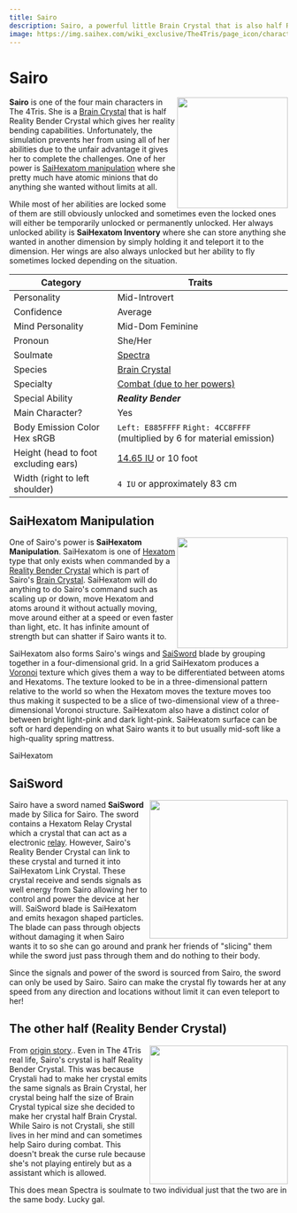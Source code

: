 ```yaml
---
title: Sairo
description: Sairo, a powerful little Brain Crystal that is also half Reality Bender Crystal. She is one of the four main characters.
image: https://img.saihex.com/wiki_exclusive/The4Tris/page_icon/characters/sairo/sairo.png?downscale=fm
---
```

# Sairo
<img align="right" width="200" src="https://img.saihex.com/wiki_exclusive/The4Tris/page_icon/characters/sairo/sairo.png">

**Sairo** is one of the four main characters in The 4Tris. She is a [Brain Crystal](../logic/Brain_Crystal) that is half Reality Bender Crystal which gives her reality bending capabilities. Unfortunately, the simulation prevents her from using all of her abilities due to the unfair advantage it gives her to complete the challenges. One of her power is [SaiHexatom manipulation](#saihexatom-manipulation) where she pretty much have atomic minions that do anything she wanted without limits at all.

While most of her abilities are locked some of them are still obviously unlocked and sometimes even the locked ones will either be temporarily unlocked or permanently unlocked. Her always unlocked ability is **SaiHexatom Inventory** where she can store anything she wanted in another dimension by simply holding it and teleport it to the dimension. Her wings are also always unlocked but her ability to fly sometimes locked depending on the situation.

| Category    | Traits |
| -------- | ------- |
| Personality  | Mid-Introvert    |
| Confidence | Average     |
| Mind Personality    |  Mid-Dom Feminine   |
| Pronoun | She/Her |
| Soulmate | [Spectra](../Characters/Spectra) |
| Species | [Brain Crystal](../logic/Brain_Crystal) |
| Specialty | [Combat (due to her powers)](#saihexatom-manipulation) |
| Special Ability | ***Reality Bender*** |
| Main Character? | Yes |
| Body Emission Color Hex sRGB | `Left: E885FFFF` `Right: 4CC8FFFF` (multiplied by 6 for material emission) |
| Height (head to foot excluding ears) | [14.65 IU](../#iskyverse) or 10 foot |
| Width (right to left shoulder) | `4 IU` or approximately 83 cm |

## SaiHexatom Manipulation
<img align="right" width="200" src="https://img.saihex.com/wiki_exclusive/The4Tris/page_icon/characters/sairo/SaiHexatom.svg">

One of Sairo's power is **SaiHexatom Manipulation**. SaiHexatom is one of [Hexatom](../logic/Hexatom) type that only exists when commanded by a [Reality Bender Crystal](#the-other-half-reality-bender-crystal) which is part of Sairo's [Brain Crystal](../logic/Brain_Crystal). SaiHexatom will do anything to do Sairo's command such as scaling up or down, move Hexatom and atoms around it without actually moving, move around either at a speed or even faster than light, etc. It has infinite amount of strength but can shatter if Sairo wants it to.

SaiHexatom also forms Sairo's wings and [SaiSword](#saisword) blade by grouping together in a four-dimensional grid. In a grid SaiHexatom produces a [Voronoi](https://en.wikipedia.org/wiki/Voronoi_diagram) texture which gives them a way to be differentiated between atoms and Hexatoms. The texture looked to be in a three-dimensional pattern relative to the world so when the Hexatom moves the texture moves too thus making it suspected to be a slice of two-dimensional view of a three-dimensional Voronoi structure. SaiHexatom also have a distinct color of between bright light-pink and dark light-pink. SaiHexatom surface can be soft or hard depending on what Sairo wants it to but usually mid-soft like a high-quality spring mattress.

SaiHexatom

## SaiSword
<img align="right" width="250" src="https://img.saihex.com/wiki_exclusive/The4Tris/page_icon/characters/sairo/sairo_saisword.png">

Sairo have a sword named **SaiSword** made by Silica for Sairo. The sword contains a Hexatom Relay Crystal which a crystal that can act as a electronic [relay](https://en.wikipedia.org/wiki/Relay). However, Sairo's Reality Bender Crystal can link to these crystal and turned it into SaiHexatom Link Crystal. These crystal receive and sends signals as well energy from Sairo allowing her to control and power the device at her will. SaiSword blade is SaiHexatom and emits hexagon shaped particles. The blade can pass through objects without damaging it when Sairo wants it to so she can go around and prank her friends of "slicing" them while the sword just pass through them and do nothing to their body.

Since the signals and power of the sword is sourced from Sairo, the sword can only be used by Sairo. Sairo can make the crystal fly towards her at any speed from any direction and locations without limit it can even teleport to her!

## The other half (Reality Bender Crystal)
<img align="right" width="250" src="https://img.saihex.com/wiki_exclusive/The4Tris/page_icon/characters/sairo/sairo_eyes.png">

From [origin story](../Dimensions/the_simulation#origin-story).. Even in The 4Tris real life, Sairo's crystal is half Reality Bender Crystal. This was because Crystali had to make her crystal emits the same signals as Brain Crystal, her crystal being half the size of Brain Crystal typical size she decided to make her crystal half Brain Crystal. While Sairo is not Crystali, she still lives in her mind and can sometimes help Sairo during combat. This doesn't break the curse rule because she's not playing entirely but as a assistant which is allowed.

This does mean Spectra is soulmate to two individual just that the two are in the same body. Lucky gal.